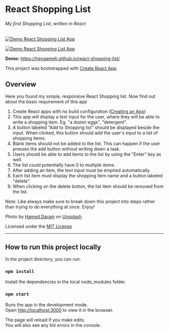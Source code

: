 # React Shopping List
###### My first Shopping List, written in React

[![Demo React Shopping List App](public/demo.jpg)](https://hengameh.github.io/react-shopping-list/)

[![Demo React Shopping List App](public/demo(Mobile).jpg)](https://hengameh.github.io/react-shopping-list/)

**Demo:** https://hengameh.github.io/react-shopping-list/

This project was bootstrapped with [Create React App](https://github.com/facebook/create-react-app).

## Overview
Here you found my simple, responsive React Shopping list. Now find out about the basic requirement of this app

1. Create React apps with no build configuration ([Creating an App](https://github.com/facebook/create-react-app#creating-an-app))
2. This app will display a text input for the user, where they will be able to write a shopping item. Eg. "a dozen eggs", "detergent".
3. A button labeled "Add to Shopping list" should be displayed beside the input. When clicked, this button should add the user's input to a list of shopping items.
4. Blank items should not be added to the list. This can happen if the user presses the add button without writing down a task.
5. Users should be able to add items to the list by using the "Enter" key as well.
6. The list could potentially have 0 to multiple items.
7. After adding an item, the text input must be emptied automatically.
8. Each list item must display the shopping item name and a button labeled "delete".
9. When clicking on the delete button, the list item should be removed from the list.

Note: Like always make sure to break down this project into steps rather than trying to do everything at once. Enjoy!

Photo by [Hamed Daram](https://unsplash.com/@hameddaram?utm_source=unsplash&utm_medium=referral&utm_content=creditCopyText) on [Unsplash](https://unsplash.com/s/photos/abstract-background?utm_source=unsplash&utm_medium=referral&utm_content=creditCopyText)

Licensed under the [MIT License](LICENSE)
____________________________________________________________________________

## How to run this project locally

In the project directory, you can run:

### `npm install`
Install the dependencies in the local node_modules folder.

### `npm start`

Runs the app in the development mode.<br />
Open [http://localhost:3000](http://localhost:3000) to view it in the browser.

The page will reload if you make edits.<br />
You will also see any lint errors in the console.


